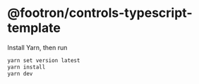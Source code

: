# @footron/controls-typescript-template

Install Yarn, then run

```sh
yarn set version latest
yarn install
yarn dev
```
